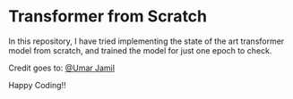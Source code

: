 # Transformer from Scratch
In this repository, I have tried implementing the state of the art transformer model from scratch, and trained  the model for just one epoch to check.

Credit goes to: [@Umar Jamil](https://www.linkedin.com/in/ujamil/)

Happy Coding!!

